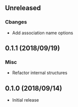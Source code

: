 ## Unreleased

### Cbanges

* Add association name options


## 0.1.1 (2018/09/19)

### Misc

* Refactor internal structures


## 0.1.0 (2018/09/14)

* Initial release
